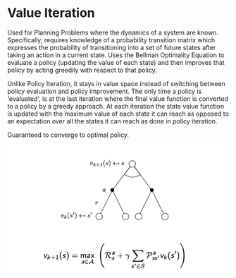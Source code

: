 # Value Iteration

Used for Planning Problems where the dynamics of a system are known. Specifically, requires knowledge of a probability transition matrix which expresses the probability of
transitioning into a set of future states after taking an action in a current state. Uses the Bellman Optimality Equation to evaluate a policy (updating the value of each state) and then improves that policy by acting greedily with respect to that policy. 

Unlike Policy Iteration, it stays in value space instead of switching between policy evaluation and policy improvement. The only time a policy is 'evaluated', is at the last iteration where the final value function is converted to a policy by a greedy approach. At each iteration the state value function is updated with the maximum value of each state it can reach as opposed to an expectation over all the states it can reach as done in policy iteration.

Guaranteed to converge to optimal policy.

![Lookahead Tree](img/one_step_lookahead_tree.png)